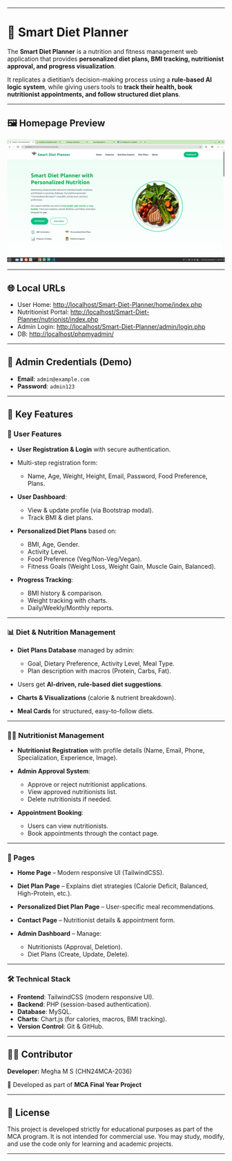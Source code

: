 
---

# 🥗 Smart Diet Planner

The **Smart Diet Planner** is a nutrition and fitness management web application that provides **personalized diet plans, BMI tracking, nutritionist approval, and progress visualization**.

It replicates a dietitian’s decision-making process using a **rule-based AI logic system**, while giving users tools to **track their health, book nutritionist appointments, and follow structured diet plans**.

---
## 🖼️ Homepage Preview

![Smart Diet Planner Homepage](nutrionist/uploads/diet-home.png)

---

## 🌐 Local URLs

* User Home: [http://localhost/Smart-Diet-Planner/home/index.php](http://localhost/Smart-Diet-Planner/home/index.php)
* Nutritionist Portal: [http://localhost/Smart-Diet-Planner/nutrionist/index.php](http://localhost/Smart-Diet-Planner/nutrionist/index.php)
* Admin Login: [http://localhost/Smart-Diet-Planner/admin/login.php](http://localhost/Smart-Diet-Planner/admin/login.php)
* DB: [http://localhost/phpmyadmin/](http://localhost/phpmyadmin/)

---
## 🔑 Admin Credentials (Demo)

* **Email**: `admin@example.com`
* **Password**: `admin123`

---

## 🚀 Key Features

### 👤 User Features

* **User Registration & Login** with secure authentication.
* Multi-step registration form:

  * Name, Age, Weight, Height, Email, Password, Food Preference, Plans.
* **User Dashboard**:

  * View & update profile (via Bootstrap modal).
  * Track BMI & diet plans.
* **Personalized Diet Plans** based on:

  * BMI, Age, Gender.
  * Activity Level.
  * Food Preference (Veg/Non-Veg/Vegan).
  * Fitness Goals (Weight Loss, Weight Gain, Muscle Gain, Balanced).
* **Progress Tracking**:

  * BMI history & comparison.
  * Weight tracking with charts.
  * Daily/Weekly/Monthly reports.

---

### 📊 Diet & Nutrition Management

* **Diet Plans Database** managed by admin:

  * Goal, Dietary Preference, Activity Level, Meal Type.
  * Plan description with macros (Protein, Carbs, Fat).
* Users get **AI-driven, rule-based diet suggestions**.
* **Charts & Visualizations** (calorie & nutrient breakdown).
* **Meal Cards** for structured, easy-to-follow diets.

---

### 👩‍⚕️ Nutritionist Management

* **Nutritionist Registration** with profile details (Name, Email, Phone, Specialization, Experience, Image).
* **Admin Approval System**:

  * Approve or reject nutritionist applications.
  * View approved nutritionists list.
  * Delete nutritionists if needed.
* **Appointment Booking**:

  * Users can view nutritionists.
  * Book appointments through the contact page.

---

### 📅 Pages

* **Home Page** – Modern responsive UI (TailwindCSS).
* **Diet Plan Page** – Explains diet strategies (Calorie Deficit, Balanced, High-Protein, etc.).
* **Personalized Diet Plan Page** – User-specific meal recommendations.
* **Contact Page** – Nutritionist details & appointment form.
* **Admin Dashboard** – Manage:

  * Nutritionists (Approval, Deletion).
  * Diet Plans (Create, Update, Delete).

---

### 🛠️ Technical Stack

* **Frontend**: TailwindCSS (modern responsive UI).
* **Backend**: PHP (session-based authentication).
* **Database**: MySQL.
* **Charts**: Chart.js (for calories, macros, BMI tracking).
* **Version Control**: Git & GitHub.

---


## 👨‍💻 Contributor

**Developer:** Megha M S (CHN24MCA-2036)

📌 Developed as part of **MCA Final Year Project**

---

## 📜 License

This project is developed strictly for educational purposes as part of the MCA program.
It is not intended for commercial use. You may study, modify, and use the code only for learning and academic projects.

---
